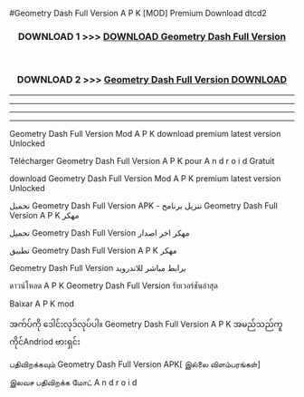 #Geometry Dash Full Version  A P K [MOD] Premium Download dtcd2



<div align="center">

<h3>DOWNLOAD 1 >>> <a href="https://teeasianyam.web.app?sq=Geometry Dash Full Version ">DOWNLOAD Geometry Dash Full Version  </a></h3><br>

<h3>DOWNLOAD 2 >>> <a href="https://teeasianyam.web.app?sq=Geometry Dash Full Version  ">Geometry Dash Full Version   DOWNLOAD </a></h3>

</div>


----------------------------------------------------------

----------------------------------------------------------

----------------------------------------------------------

----------------------------------------------------------


Geometry Dash Full Version   Mod A P K download premium latest version Unlocked

Télécharger Geometry Dash Full Version   A P K pour A n d r o i d Gratuit

download Geometry Dash Full Version   Mod A P K premium latest version Unlocked

تحميل Geometry Dash Full Version   APK - تنزيل برنامج Geometry Dash Full Version   A P K مهكر

تحميل Geometry Dash Full Version   مهكر اخر اصدار

تطبيق Geometry Dash Full Version   A P K مهكر

Geometry Dash Full Version   برابط مباشر للاندرويد

ดาวน์โหลด A P K Geometry Dash Full Version   รับเวอร์ชันล่าสุด

Baixar A P K mod

အက်ပ်ကို ဒေါင်းလုဒ်လုပ်ပါ။ Geometry Dash Full Version   A P K အမည်သည်ကူကိုင်Andriod ဗားရှင်း

பதிவிறக்கவும் Geometry Dash Full Version   APK[ இல்லை விளம்பரங்கள்] 
 
இலவச பதிவிறக்க மோட் A n d r o i d



